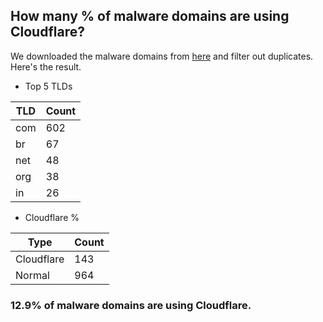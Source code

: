 ## How many % of malware domains are using Cloudflare?


We downloaded the malware domains from [here](https://urlhaus.abuse.ch) and filter out duplicates.
Here's the result.


[//]: # (start replacement)


- Top 5 TLDs

| TLD | Count |
| --- | --- |
| com | 602 |
| br | 67 |
| net | 48 |
| org | 38 |
| in | 26 |


- Cloudflare %

| Type | Count |
| --- | --- |
| Cloudflare | 143 |
| Normal | 964 |


### 12.9% of malware domains are using Cloudflare.